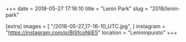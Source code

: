 +++
date = 2018-05-27 17:16:10
title = "Lenin Park"
slug = "2018/lenin-park"

[extra]
images = [
    "/2018-05-27_17-16-10_UTC.jpg",
]
instagram = "https://instagram.com/p/BjSfcoNjlE5"
location = "Lenininpuisto"
+++

